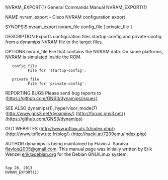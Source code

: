 NVRAM_EXPORT(1)                                                                     General Commands Manual                                                                     NVRAM_EXPORT(1)

NAME
       nvram_export - Cisco NVRAM configuration export

SYNOPSIS
       nvram_export nvram_file config_file [ private_file ]

DESCRIPTION
       Exports configuration files startup-config and private-config from a dynamips NVRAM file to the target files.

OPTIONS
       nvram_file
              File that contains the NVRAM data.  On some platforms, NVRAM is simulated inside the ROM.

       config_file
              File for 'startup-config'.

       private_file
              File for 'private-config'.

REPORTING BUGS
       Please send bug reports to ⟨https://github.com/GNS3/dynamips/issues⟩

SEE ALSO
       dynamips(1), hypervisor_mode(7)
       ⟨http://www.gns3.net/dynamips/⟩
       ⟨http://forum.gns3.net/⟩
       ⟨https://github.com/GNS3/dynamips⟩

OLD WEBSITES
       ⟨http://www.ipflow.utc.fr/index.php/⟩
       ⟨http://www.ipflow.utc.fr/blog/⟩
       ⟨http://hacki.at/7200emu/index.php⟩

AUTHOR
       dynamips is being maintained by Flávio J. Saraiva <flaviojs2005@gmail.com>. This manual page was initially written by Erik Wenzel <erik@debian.org> for the Debian GNU/Linux system.

                                                                                          Sep 28, 2013                                                                          NVRAM_EXPORT(1)
